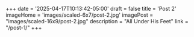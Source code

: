 +++
date = '2025-04-17T10:13:42-05:00'
draft = false
title = 'Post 2'
imageHome = 'images/scaled-6x7/post-2.jpg'
imagePost = "images/scaled-16x9/post-2.jpg"
description = "All Under His Feet"
link = "/post-1/"
+++

